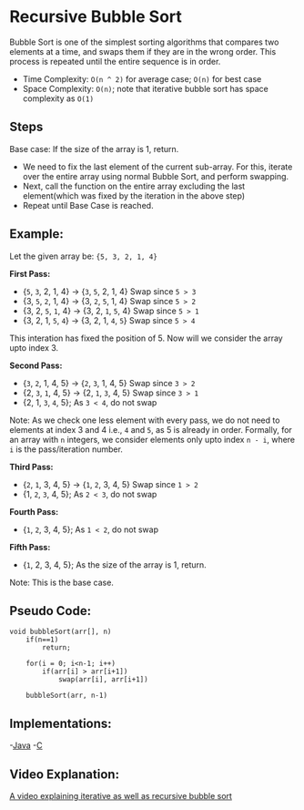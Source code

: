# Recursive Bubble Sort

Bubble Sort is one of the simplest sorting algorithms that compares two elements at a time, and swaps them if they are in the wrong order. This process is repeated until the entire sequence is in order.

- Time Complexity: `O(n ^ 2)` for average case; `O(n)` for best case
- Space Complexity: `O(n)`; note that iterative bubble sort has space complexity as `O(1)`

## Steps

Base case: If the size of the array is 1, return.

- We need to fix the last element of the current sub-array. For this, iterate over the entire array using normal Bubble Sort, and perform swapping.
- Next, call the function on the entire array excluding the last element(which was fixed by the iteration in the above step)
- Repeat until Base Case is reached.

## Example:

Let the given array be: `{5, 3, 2, 1, 4}`

__First Pass:__

- {`5`, `3`, 2, 1, 4} -> {`3`, `5`, 2, 1, 4} Swap since `5 > 3`
- {3, `5`, `2`, 1, 4} -> {3, `2`, `5`, 1, 4} Swap since `5 > 2`
- {3, 2, `5`, `1`, 4} -> {3, 2, `1`, `5`, 4} Swap since `5 > 1`
- {3, 2, 1, `5`, `4`} -> {3, 2, 1, `4`, `5`} Swap since `5 > 4`

This interation has fixed the position of 5. Now will we consider the array upto index 3.

__Second Pass:__

- {`3`, `2`, 1, 4, 5} -> {`2`, `3`, 1, 4, 5} Swap since `3 > 2`
- {2, `3`, `1`, 4, 5} -> {2, `1`, `3`, 4, 5} Swap since `3 > 1`
- {2, 1, `3`, `4`, 5}; As `3 < 4`, do not swap

Note: As we check one less element with every pass, we do not need to elements at index 3 and 4 i.e., `4` and `5`, as 5 is already in order. Formally, for an array with `n` integers, we consider elements only upto index `n - i`, where `i` is the pass/iteration number.

__Third Pass:__

- {`2`, `1`, 3, 4, 5} -> {`1`, `2`, 3, 4, 5} Swap since `1 > 2`
- {1, `2`, `3`, 4, 5}; As `2 < 3`, do not swap

__Fourth Pass:__

- {`1`, `2`, 3, 4, 5}; As `1 < 2`, do not swap

__Fifth Pass:__

- {`1`, 2, 3, 4, 5}; As the size of the array is 1, return.

Note: This is the base case.

## Pseudo Code:
```
void bubbleSort(arr[], n)
    if(n==1)
        return;

    for(i = 0; i<n-1; i++)
        if(arr[i] > arr[i+1])
            swap(arr[i], arr[i+1])

    bubbleSort(arr, n-1)
```

## Implementations:
-[Java](https://github.com/TheAlgorithms/Java/blob/master/Sorts/BubbleSortRecursion.java)
-[C](https://github.com/TheAlgorithms/C/blob/master/sorting/bubble_sort_recursion.c)

## Video Explanation:

[A video explaining iterative as well as recursive bubble sort](https://www.youtube.com/watch?v=gDMDVLBfCI0)


